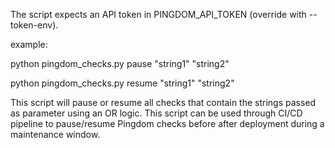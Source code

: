 The script expects an API token in PINGDOM_API_TOKEN (override with --token-env).

example:

python pingdom_checks.py pause "string1" "string2"

python pingdom_checks.py resume "string1" "string2"



This script will pause or resume all checks that contain the strings passed as parameter using an OR logic. This script can be used through CI/CD pipeline to pause/resume Pingdom checks before after deployment during a maintenance window.
